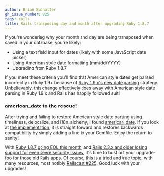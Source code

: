 ```yaml
---
author: Brian Buchalter
gh_issue_number: 825
tags: rails
title: Rails transposing day and month after upgrading Ruby 1.8.7
---
```




If you're wondering why your month and day are being transposed when saved in your database, you're likely:

- Using a text field input for dates (likely with some JavaScript date picker)
- Using American style date formatting (mm/dd/YYYY)
- Upgrading from Ruby 1.8.7

If you meet these criteria you'll find that American style dates get parsed incorrectly in Ruby 1.9+ because of [Ruby 1.9.x's new date parsing](http://bugs.ruby-lang.org/issues/634#note-10) strategy. Unbelievably, this change effectively does away with American style date parsing in Ruby 1.9.x and Rails has happily followed suit!

### american_date to the rescue!

After trying and failing to restore American style date parsing using timeliness, delocalize, and i18n_alchemy, I found [american_date](https://github.com/jeremyevans/ruby-american_date). If you look at [the implementation](https://github.com/jeremyevans/ruby-american_date/blob/master/lib/american_date.rb), it is straight forward and restores backwards compatibility by simply adding a line to your Gemfile. Enjoy the return to sanity!

With [Ruby 1.8.7 going EOL this month](http://www.ruby-lang.org/en/news/2011/10/06/plans-for-1-8-7/), and [Rails 2.3.x and older losing support for even sevre security issues](http://weblog.rubyonrails.org/2013/2/24/maintenance-policy-for-ruby-on-rails/), it's time to bust out your upgrade-foo for those old Rails apps. Of course, this is a tried and true topic, with many resources, most notibly [Railscast #225](http://railscasts.com/episodes/225-upgrading-to-rails-3-part-1). Good luck with your upgrades!



